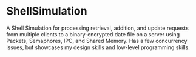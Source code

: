 # ShellSimulation
A Shell Simulation for processing retrieval, addition, and update requests from multiple clients to a binary-encrypted date file on a server using Packets, Semaphores, IPC, and Shared Memory. Has a few concurrency issues, but showcases my design skills and low-level programming skills.


